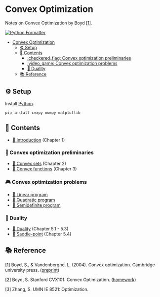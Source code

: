 # Convex Optimization
Notes on Convex Optimization by Boyd [[1]](#BV04).

[![Python Formatter](https://img.shields.io/badge/Python_Formatter-ruff-black?style=flat-square)](https://github.com/astral-sh/ruff)


- [Convex Optimization](#convex-optimization)
  - [:gear: Setup](#gear-setup)
  - [:scroll: Contents](#scroll-contents)
    - [:checkered\_flag: Convex optimization preliminaries](#checkered_flag-convex-optimization-preliminaries)
    - [:video\_game: Convex optimization problems](#video_game-convex-optimization-problems)
    - [:dna: Duality](#dna-duality)
  - [:books: Reference](#books-reference)


## :gear: Setup
Install [Python](https://www.python.org/downloads/).
```shell
pip install cvxpy numpy matplotlib
```

## :scroll: Contents

- [:book: Introduction](1.%20Introduction/) (Chapter 1)

### :checkered_flag: Convex optimization preliminaries

- [:book: Convex sets](2.%20Convex%20sets/) (Chapter 2)
- [:book: Convex functions](3.%20Convex%20functions/) (Chapter 3)

### :video_game: Convex optimization problems

- [:book: Linear program]()
- [:book: Quadratic program]()
- [:book: Semidefinite program]()
  
### :dna: Duality

- [:book: Duality](5-1.%20Duality/) (Chapter 5.1 - 5.3)
- [:book: Saddle-point](5-2.%20Saddle-point/) (Chapter 5.4)


## :books: Reference
<a id="BV04">[1]</a> 
Boyd, S., & Vandenberghe, L. (2004). Convex optimization. Cambridge university press. ([preprint](https://web.stanford.edu/~boyd/cvxbook/bv_cvxbook.pdf))

[2] Boyd, S. Stanford CVX101: Convex Optimization. ([homework](https://github.com/NoamGit/CVX101-HW-with-python))

[3] Zhang, S. UMN IE 8521: Optimization.
